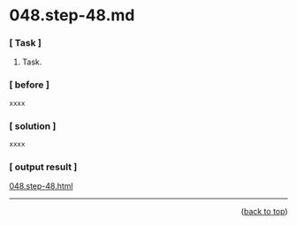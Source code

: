 <a name="topage"></a>

# 048.step-48.md

### [ Task ]
  1. Task.

### [ before ]

```sh
xxxx
```

### [ solution ]

```sh
xxxx
```

### [ output result ]

[048.step-48.html](https://koskasmail.github.io/fccdev/md/01_responsive-web-design/learn-html-by-building-a-cat-photo-app/web/048.step-48.html)


-----


<p align="right">(<a href="#topage">back to top</a>)</p>
<br/>
<br/>
